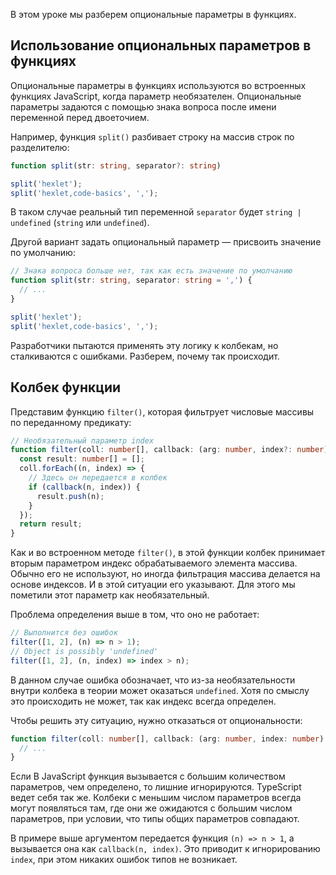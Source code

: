 
В этом уроке мы разберем опциональные параметры в функциях. 

## Использование опциональных параметров в функциях

Опциональные параметры в функциях используются во встроенных функциях JavaScript, когда параметр необязателен. Опциональные параметры задаются с помощью знака вопроса после имени переменной перед двоеточием.

Например, функция `split()` разбивает строку на массив строк по разделителю:

```typescript
function split(str: string, separator?: string)

split('hexlet');
split('hexlet,code-basics', ',');
```

В таком случае реальный тип переменной `separator` будет `string | undefined` (`string` или `undefined`).

Другой вариант задать опциональный параметр — присвоить значение по умолчанию:

```typescript
// Знака вопроса больше нет, так как есть значение по умолчанию
function split(str: string, separator: string = ',') {
  // ...
}

split('hexlet');
split('hexlet,code-basics', ',');
```

Разработчики пытаются применять эту логику к колбекам, но сталкиваются с ошибками. Разберем, почему так происходит.

## Колбек функции

Представим функцию `filter()`, которая фильтрует числовые массивы по переданному предикату:

```typescript
// Необязательный параметр index
function filter(coll: number[], callback: (arg: number, index?: number) => boolean) {
  const result: number[] = [];
  coll.forEach((n, index) => {
    // Здесь он передается в колбек
    if (callback(n, index)) {
      result.push(n);
    }
  });
  return result;
}
```

Как и во встроенном методе `filter()`, в этой функции колбек принимает вторым параметром индекс обрабатываемого элемента массива. Обычно его не используют, но иногда фильтрация массива делается на основе индексов. И в этой ситуации его указывают. Для этого мы пометили этот параметр как необязательный.

Проблема определения выше в том, что оно не работает:

```typescript
// Выполнится без ошибок
filter([1, 2], (n) => n > 1);
// Object is possibly 'undefined'
filter([1, 2], (n, index) => index > n);
```

В данном случае ошибка обозначает, что из-за необязательности внутри колбека в теории может оказаться `undefined`. Хотя по смыслу это происходить не может, так как индекс всегда определен.

Чтобы решить эту ситуацию, нужно отказаться от опциональности:

```typescript
function filter(coll: number[], callback: (arg: number, index: number) => boolean) {
  // ...
}
```

Если В JavaScript функция вызывается с большим количеством параметров, чем определено, то лишние игнорируются. TypeScript ведет себя так же. Колбеки с меньшим числом параметров всегда могут появляться там, где они же ожидаются с большим числом параметров, при условии, что типы общих параметров совпадают.

В примере выше аргументом передается функция `(n) => n > 1`, а вызывается она как `callback(n, index)`. Это приводит к игнорированию `index`, при этом никаких ошибок типов не возникает.
